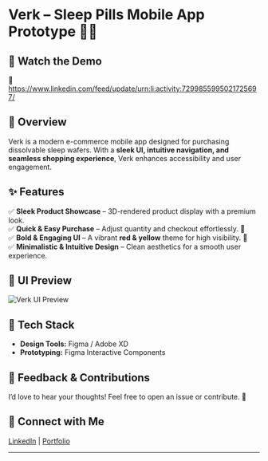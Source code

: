 # Verk – Sleep Pills Mobile App Prototype 🌙💊  

## 🎥 Watch the Demo  
🔗 https://www.linkedin.com/feed/update/urn:li:activity:7299855995021725697/

## 📌 Overview  
Verk is a modern e-commerce mobile app designed for purchasing dissolvable sleep wafers. With a **sleek UI, intuitive navigation, and seamless shopping experience**, Verk enhances accessibility and user engagement.  

## ✨ Features  
✅ **Sleek Product Showcase** – 3D-rendered product display with a premium look.  
✅ **Quick & Easy Purchase** – Adjust quantity and checkout effortlessly. 🛒  
✅ **Bold & Engaging UI** – A vibrant **red & yellow** theme for high visibility. 🎨  
✅ **Minimalistic & Intuitive Design** – Clean aesthetics for a smooth user experience.  

## 📱 UI Preview  
![Verk UI Preview](preview-image.png)  

## 🔧 Tech Stack  
- **Design Tools:** Figma / Adobe XD  
- **Prototyping:** Figma Interactive Components  

## 🚀 Feedback & Contributions  
I’d love to hear your thoughts! Feel free to open an issue or contribute. 🙌  

## 🔗 Connect with Me  
[LinkedIn](https://www.linkedin.com/in/vigneshprabhakaran) | [Portfolio](#)  

---
